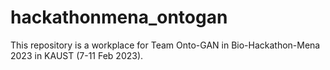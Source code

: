 # hackathonmena_ontogan
This repository is a workplace for Team Onto-GAN in Bio-Hackathon-Mena 2023 in KAUST (7-11 Feb 2023).
